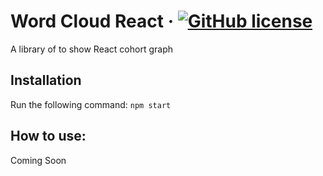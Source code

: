 # Word Cloud React &middot; [![GitHub license](https://img.shields.io/badge/license-MIT-blue.svg)](https://github.com/sazzadsazib/cohort-react-graph/blob/master/LICENSE)
A library of to show React cohort graph
## Installation
Run the following command:
`npm start`

## How to use:
Coming Soon
